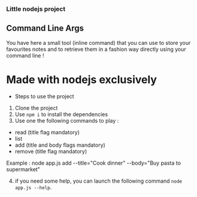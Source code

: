 ### Little nodejs project

## Command Line Args

You have here a small tool (inline command) that you can use to store your favourites notes and to retrieve them in a fashion way directly using your command line !

# Made with nodejs exclusively

- Steps to use the project

1. Clone the project
2. Use `npm i` to install the dependencies
3. Use one the following commands to play : 

  - read (title flag mandatory)
  - list 
  - add (title and body flags mandatory)
  - remove (title flag mandatory)
  
 Example : node app.js add --title="Cook dinner" --body="Buy pasta to supermarket"
  
 4. if you need some help, you can launch the following command `node app.js --help`.
 
